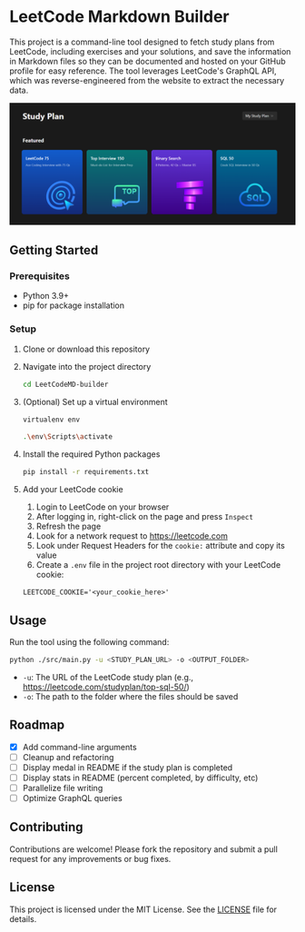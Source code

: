 # LeetCode Markdown Builder

This project is a command-line tool designed to fetch study plans from LeetCode, including exercises and your solutions, and save the information in Markdown files so they can be documented and hosted on your GitHub profile for easy reference. The tool leverages LeetCode's GraphQL API, which was reverse-engineered from the website to extract the necessary data.

![study_plans](assets/study_plans.png)

## Getting Started

### Prerequisites

- Python 3.9+
- pip for package installation

### Setup

1. Clone or download this repository
2. Navigate into the project directory
   ```sh
   cd LeetCodeMD-builder
   ```
3. (Optional) Set up a virtual environment
    ```sh
    virtualenv env
    ```
    ```sh
    .\env\Scripts\activate
    ```

4. Install the required Python packages
    ```sh
    pip install -r requirements.txt

5. Add your LeetCode cookie
   1. Login to LeetCode on your browser
   2. After logging in, right-click on the page and press `Inspect`
   3. Refresh the page
   4. Look for a network request to https://leetcode.com
   5. Look under Request Headers for the `cookie:` attribute and copy its value
   6. Create a `.env` file in the project root directory with your LeetCode cookie:
    ```
    LEETCODE_COOKIE='<your_cookie_here>'
    ```

## Usage

Run the tool using the following command:
```sh
python ./src/main.py -u <STUDY_PLAN_URL> -o <OUTPUT_FOLDER>
```

- `-u`: The URL of the LeetCode study plan (e.g., https://leetcode.com/studyplan/top-sql-50/)
- `-o`: The path to the folder where the files should be saved


## Roadmap

- [x] Add command-line arguments
- [ ] Cleanup and refactoring
- [ ] Display medal in README if the study plan is completed
- [ ] Display stats in README (percent completed, by difficulty, etc)
- [ ] Parallelize file writing
- [ ] Optimize GraphQL queries

## Contributing
Contributions are welcome! Please fork the repository and submit a pull request for any improvements or bug fixes.

## License

This project is licensed under the MIT License. See the [LICENSE](./LICENSE) file for details.